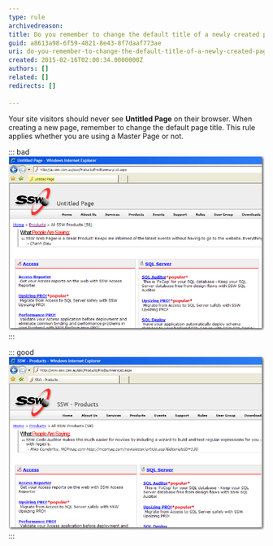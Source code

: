 ```yaml
---
type: rule
archivedreason: 
title: Do you remember to change the default title of a newly created page?
guid: a8613a98-6f59-4821-8e43-8f7daaf773ae
uri: do-you-remember-to-change-the-default-title-of-a-newly-created-page
created: 2015-02-16T02:00:34.0000000Z
authors: []
related: []
redirects: []

---
```


Your site visitors should never see  **Untitled Page** on     their browser. When creating a new page, remember to change the     default page title. This rule applies whether you are using a Master     Page or not.

<!--endintro-->

::: bad  
![Figure: Bad example - A page with the default title](../../assets/BadTitle.jpg)  
:::  

::: good  
![Figure: Good example - A page with a good title](../../assets/GoodTitle.jpg)  
:::

